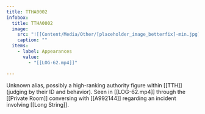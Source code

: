 ```yaml
---
title: TTHA0002
infobox:
  title: TTHA0002
  image:
    src: "![[Content/Media/Other/[placeholder_image_betterfix]-min.jpg]]"
    caption: ""
  items:
    - label: Appearances
      value:
        - "[[LOG-62.mp4]]"

---
```


Unknown alias, possibly a high-ranking authority figure within [[TTH]] (judging by their ID and behavior). Seen in [[LOG-62.mp4]] through the [[Private Room]] conversing with [[A992144]] regarding an incident involving [[Long String]].